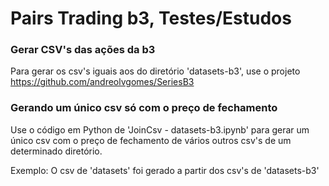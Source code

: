 # Pairs Trading b3, Testes/Estudos

### Gerar CSV's das ações da b3
Para gerar os csv's iguais aos do diretório 'datasets-b3', use o projeto https://github.com/andreolvgomes/SeriesB3

### Gerando um único csv só com o preço de fechamento
Use o código em Python de 'JoinCsv - datasets-b3.ipynb' para gerar um único csv com o preço de fechamento de vários outros csv's de um 
determinado diretório.

Exemplo: O csv de 'datasets' foi gerado a partir dos csv's de 'datasets-b3'
